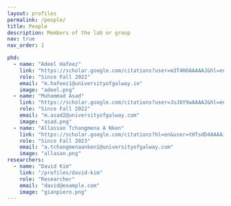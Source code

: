 ```yaml
---
layout: profiles
permalink: /people/
title: People
description: Members of the lab or group
nav: true
nav_order: 1

phd:
  - name: "Adeel Hafeez"
    link: "https://scholar.google.com/citations?user=m3T4HOAAAAAJ&hl=en"
    role: "Since Fall 2022"
    email: "m.hafeez1@universityofgalway.ie"
    image: "adeel.png"
  - name: "Muhammad Asad"
    link: "https://scholar.google.com/citations?user=JuJ6Y9wAAAAJ&hl=en"
    role: "Since Fall 2022"
    email: "m.asad2@universityofgalway.com"
    image: "asad.png"
  - name: "Allassan Tchangmena A Nken"
    link: "https://scholar.google.com/citations?hl=en&user=tHTsdD4AAAAJ"
    role: "Since Fall 2023"
    email: "a.tchangmenaanken1@universityofgalway.com"
    image: "allasan.png"    
researchers:
  - name: "David Kim"
    link: "/profiles/david-kim"
    role: "Researcher"
    email: "david@example.com"
    image: "gianpiero.png"
---
```

